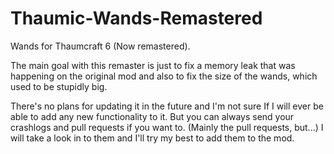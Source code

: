 # Thaumic-Wands-Remastered
 Wands for Thaumcraft 6 (Now remastered).

 The main goal with this remaster is just to fix a memory leak that was happening on the original mod and also to fix the size of the wands, which used to be stupidly big.

 There's no plans for updating it in the future and I'm not sure If I will ever be able to add any new functionality to it.
 But you can always send your crashlogs and pull requests if you want to. (Mainly the pull requests, but...) I will take a look in to them and I'll try my best to add them to the mod.
